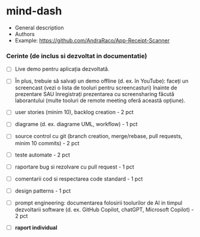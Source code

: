 # mind-dash
- General description
- Authors
- Example: https://github.com/AndraRaco/App-Receipt-Scanner


### Cerinte (de inclus si dezvoltat in documentatie)
- [ ] Live demo pentru aplicația dezvoltată.
- [ ] În plus, trebuie să salvați un demo offline (d. ex. în YouTube): faceți un screencast (vezi o lista de tooluri pentru screencasturi) înainte de prezentare SAU înregistrați prezentarea cu screensharing făcută laborantului (multe tooluri de remote meeting oferă această opțiune).


- [ ] user stories (minim 10), backlog creation - 2 pct
- [ ] diagrame (d. ex. diagrame UML, workflow) - 1 pct
- [ ] source control cu git (branch creation, merge/rebase, pull requests, minim 10 commits) - 2 pct
- [ ] teste automate - 2 pct
- [ ] raportare bug si rezolvare cu pull request - 1 pct
- [ ] comentarii cod si respectarea code standard - 1 pct
- [ ] design patterns - 1 pct
- [ ] prompt engineering: documentarea folosirii toolurilor de AI in timpul dezvoltarii software (d. ex. GitHub Copilot, chatGPT, Microsoft Copilot) - 2 pct
- [ ] **raport individual**